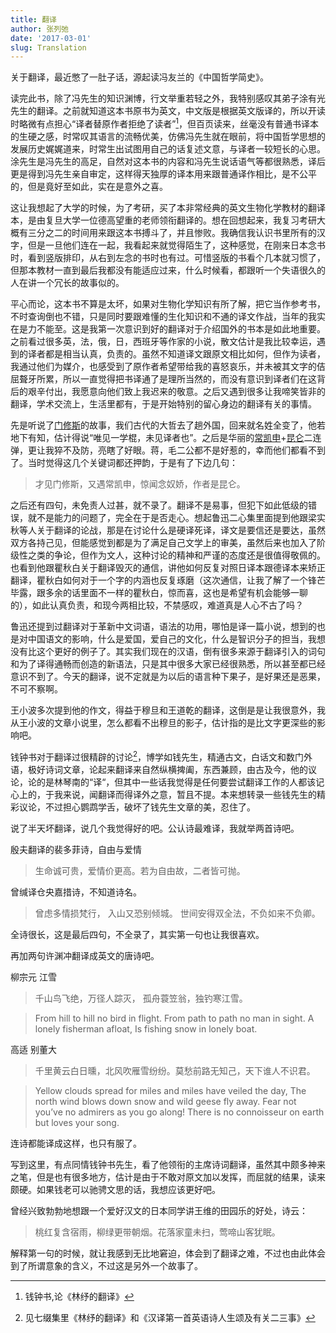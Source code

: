 ```yaml
---
title: 翻译
author: 张列弛
date: '2017-03-01'
slug: Translation
---
```


关于翻译，最近憋了一肚子话，源起读冯友兰的《中国哲学简史》。

读完此书，除了冯先生的知识渊博，行文举重若轻之外，我特别感叹其弟子涂有光先生的翻译。之前就知道这本书原书为英文，中文版是根据英文版译的，所以开读时略微有点担心“译者替原作者拒绝了读者”[^1]，但百页读来，丝毫没有普通书译本的生硬之感，时常叹其语言的流畅优美，仿佛冯先生就在眼前，将中国哲学思想的发展历史娓娓道来，时常生出试图用自己的话复述文意，与译者一较短长的心思。涂先生是冯先生的高足，自然对这本书的内容和冯先生说话语气等都很熟悉，译后更是得到冯先生亲自审定，这样得天独厚的译本用来跟普通译作相比，是不公平的，但是竟好至如此，实在是意外之喜。

这让我想起了大学的时候，为了考研，买了本非常经典的英文生物化学教材的翻译本，是由复旦大学一位德高望重的老师领衔翻译的。想在回想起来，我复习考研大概有三分之二的时间用来跟这本书搏斗了，并且惨败。我确信我认识书里所有的汉字，但是一旦他们连在一起，我看起来就觉得陌生了，这种感觉，在刚来日本念书时，看到竖版排印，从右到左念的书时也有过。可惜竖版的书看个几本就习惯了，但那本教材一直到最后我都没有能适应过来，什么时候看，都跟听一个失语很久的人在讲一个冗长的故事似的。

平心而论，这本书不算是太坏，如果对生物化学知识有所了解，把它当作参考书，不时查询倒也不错，只是同时要跟难懂的生化知识和不通的译文作战，当年的我实在是力不能至。这是我第一次意识到好的翻译对于介绍国外的书本是如此地重要。之前看过很多英，法，俄，日，西班牙等作家的小说，散文估计是我比较幸运，遇到的译者都是相当认真，负责的。虽然不知道译文跟原文相比如何，但作为读者，我通过他们为媒介，也感受到了原作者希望带给我的喜怒哀乐，并未被其文字的佶屈聱牙所累，所以一直觉得把书译通了是理所当然的，而没有意识到译者们在这背后的艰辛付出，我愿意向他们致上我迟来的敬意。之后又遇到很多让我啼笑皆非的翻译，学术交流上，生活里都有，于是开始特别的留心身边的翻译有关的事情。

先是听说了[门修斯](http://baike.baidu.com/link?url=h-qiETqPLqOz2GNH-o41iPiLuPNvb_fULS74PH-SUO6oYgQjBEtrxMz4QC1-r9pWb6d1bbUXfZ99b2PlQJlp08dnTlBAGO7_wZuWQZGnMZqp8TNm3lCvnng1sGQG_EI9)的故事，我们古代的大哲去了趟外国，回来就名姓全变了，他若地下有知，估计得说“唯见一学棍，未见译者也”。之后是华丽的[常凯申](http://baike.baidu.com/item/%E5%B8%B8%E5%87%AF%E7%94%B3)+[昆仑](www.chinanews.com/cul/2012/01-11/3598042.shtml)二连弹，更让我猝不及防，亮瞎了好眼。蒋，毛二公都不是好惹的，幸而他们都看不到了。当时觉得这几个关键词都还押韵，于是有了下边几句：

> 才见门修斯，又遇常凯申，惊闻念奴娇，作者是昆仑。

之后还有四句，未免责人过甚，就不录了。翻译不是易事，但犯下如此低级的错误，就不是能力的问题了，完全在于是否走心。想起鲁迅二心集里面提到他跟梁实秋等人关于翻译的论战，那是在讨论什么是硬译死译，译文是要信还是要达，虽然双方各持己见，但能感觉到都是为了满足自己文学上的审美，虽然后来也加入了阶级性之类的争论，但作为文人，这种讨论的精神和严谨的态度还是很值得敬佩的。也看到他跟瞿秋白关于翻译毁灭的通信，讲他如何反复对照日译本跟德译本来矫正翻译，瞿秋白如何对于一个字的内涵也反复琢磨（这次通信，让我了解了一个锋芒毕露，跟多余的话里面不一样的瞿秋白，惊而喜，这也是希望有机会能够一聊的），如此认真负责，和现今两相比较，不禁感叹，难道真是人心不古了吗？

鲁迅还提到过翻译对于革新中文词语，语法的功用，哪怕是译一篇小说，想到的也是对中国语文的影响，什么是爱国，爱自己的文化，什么是智识分子的担当，我想没有比这个更好的例子了。其实我们现在的汉语，倒有很多来源于翻译引入的词句和为了译得通畅而创造的新语法，只是其中很多大家已经很熟悉，所以甚至都已经意识不到了。今天的翻译，说不定就是为以后的语言种下果子，是好果还是恶果，不可不察啊。

王小波多次提到他的作文，得益于穆旦和王道乾的翻译，这倒是是让我很意外，我从王小波的文章小说里，怎么都看不出穆旦的影子，估计指的是比文字更深些的影响吧。

钱钟书对于翻译过很精辟的讨论[^2]，博学如钱先生，精通古文，白话文和数门外语，极好诗词文章，论起来翻译来自然纵横捭阖，东西兼顾，由古及今，他的议论，论的是林琴南的“译“，但其中一些话我觉得是任何要尝试翻译工作的人都该记心上的，于我来说，闻翻译而得译外之意，暂且不提。本来想转录一些钱先生的精彩议论，不过担心鹦鹉学舌，破坏了钱先生文章的美，忍住了。

说了半天坏翻译，说几个我觉得好的吧。公认诗最难译，我就举两首诗吧。

殷夫翻译的裴多菲诗，自由与爱情  

> 生命诚可贵，爱情价更高。若为自由故，二者皆可抛。

曾缄译仓央嘉措诗，不知道诗名。

> 曾虑多情损梵行， 入山又恐别倾城。 世间安得双全法，不负如来不负卿。 

全诗很长，这是最后四句，不全录了，其实第一句也让我很喜欢。

再加两句许渊冲翻译成英文的唐诗吧。

柳宗元 江雪

> 千山鸟飞绝，万径人踪灭， 孤舟蓑笠翁，独钓寒江雪。

> From hill to hill no bird in flight. From path to path no man in sight. A lonely fisherman afloat, Is fishing snow in lonely boat.

高适 别董大

> 千里黄云白日曛，北风吹雁雪纷纷。莫愁前路无知己，天下谁人不识君。

> Yellow clouds spread for miles and miles have veiled the day, The north wind blows down snow and wild geese fly away. Fear not you’ve no admirers as you go along! There is no connoisseur on earth but loves your song.


连诗都能译成这样，也只有服了。


写到这里，有点同情钱钟书先生，看了他领衔的主席诗词翻译，虽然其中颇多神来之笔，但是也有很多地方，估计是由于不敢对原文加以发挥，而屈就的结果，读来颇硬。如果钱老可以驰骋文思的话，我想应该更好吧。


曾经兴致勃勃地想跟一个爱好汉文的日本同学讲王维的田园乐的好处，诗云：

> 桃红复含宿雨，柳绿更带朝烟。花落家童未扫，莺啼山客犹眠。

解释第一句的时候，就让我感到无比地窘迫，体会到了翻译之难，不过也由此体会到了所谓意象的含义，不过这是另外一个故事了。


[^1]:钱钟书,论《林纾的翻译》
[^2]:见七缀集里《林纾的翻译》和《汉译第一首英语诗人生颂及有关二三事》









